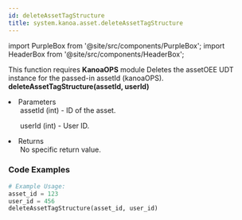 ```yaml
---
id: deleteAssetTagStructure
title: system.kanoa.asset.deleteAssetTagStructure
---
```


import PurpleBox from '@site/src/components/PurpleBox';
import HeaderBox from '@site/src/components/HeaderBox';

<PurpleBox>This function requires <b>KanoaOPS</b> module</PurpleBox>
<HeaderBox header="Description">Deletes the assetOEE UDT instance for the passed-in assetId (kanoaOPS).</HeaderBox>
<HeaderBox header="Syntax">
    <b>deleteAssetTagStructure(assetId, userId)</b>
    <li> Parameters <br />
        <ul>assetId (int) - ID of the asset.</ul>
        <ul>userId (int) - User ID.</ul>
    </li>
    <li> Returns <br />
        <ul>No specific return value.</ul>
    </li>
</HeaderBox>

### Code Examples

```python
# Example Usage:
asset_id = 123
user_id = 456
deleteAssetTagStructure(asset_id, user_id)
